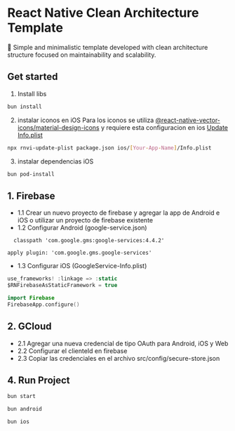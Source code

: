 # React Native Clean Architecture Template

👾 Simple and minimalistic template developed with clean architecture structure focused on maintainability and scalability.

## Get started

1. Install libs

```bash
bun install
```

2. instalar iconos en iOS
   Para los iconos se utiliza [@react-native-vector-icons/material-design-icons](https://github.com/oblador/react-native-vector-icons?tab=readme-ov-file#setup) y requiere esta configuracion en ios [Update Info.plist](https://github.com/oblador/react-native-vector-icons/blob/master/docs/SETUP-REACT-NATIVE.md)

```bash
npx rnvi-update-plist package.json ios/[Your-App-Name]/Info.plist
```

3. instalar dependencias iOS

```bash
bun pod-install
```

## 1. Firebase

- 1.1 Crear un nuevo proyecto de firebase y agregar la app de Android e iOS o utilizar un proyecto de firebase existente
- 1.2 Configurar Android (google-service.json)

```grovy title="build.gradle"
  classpath 'com.google.gms:google-services:4.4.2'
```

```grovy title="app/build.gradle"
apply plugin: 'com.google.gms.google-services'
```

- 1.3 Configurar iOS (GoogleService-Info.plist)

```swift title="Podfile.lock"
use_frameworks! :linkage => :static
$RNFirebaseAsStaticFramework = true
```

```swift title="AppDelegate.swift"
import Firebase
FirebaseApp.configure()
```

## 2. GCloud

- 2.1 Agregar una nueva credencial de tipo OAuth para Android, iOS y Web
- 2.2 Configurar el clienteId en firebase
- 2.3 Copiar las credenciales en el archivo src/config/secure-store.json

## 4. Run Project

```bash
bun start
```

```bash
bun android
```

```bash
bun ios
```
